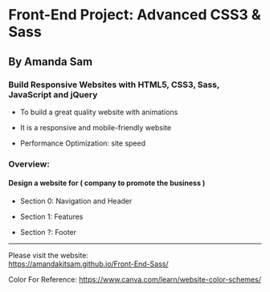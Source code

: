 # Front-End Project: Advanced CSS3 & Sass

## By Amanda Sam

### Build Responsive Websites with HTML5, CSS3, Sass, JavaScript and jQuery

- To build a great quality website with animations

- It is a responsive and mobile-friendly website

- Performance Optimization: site speed

### Overview:

#### Design a website for ( company to promote the business )

- Section 0: Navigation and Header

- Section 1: Features

- Section ?: Footer

-------------------------------------------

Please visit the website:<br/>
https://amandakitsam.github.io/Front-End-Sass/



Color For Reference: https://www.canva.com/learn/website-color-schemes/
